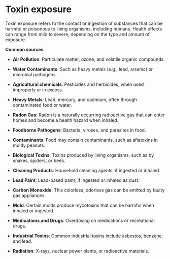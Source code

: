 # Toxin exposure

Toxin exposure refers to the contact or ingestion of substances that can be harmful or poisonous to living organisms, including humans. Health effects can range from mild to severe, depending on the type and amount of exposure. 

**Common sources**:

* **Air Pollution**: Particulate matter, ozone, and volatile organic compounds.

* **Water Contaminants**: Such as heavy metals (e.g., lead, arsenic) or microbial pathogens.

* **Agricultural chemicals**: Pesticides and herbicides, when used improperly or in excess.

* **Heavy Metals**: Lead, mercury, and cadmium, often through contaminated food or water.
  
* **Radon Gas**: Radon is a naturally occurring radioactive gas that can enter homes and become a health hazard when inhaled.

* **Foodborne Pathogens**: Bacteria, viruses, and parasites in food.

* **Contaminants**: Food may contain contaminants, such as aflatoxins in moldy peanuts.

* **Biological Toxins**: Toxins produced by living organisms, such as by snakes, spiders, or bees.

* **Cleaning Products**: Household cleaning agents, if ingested or inhaled.
  
* **Lead Paint**: Lead-based paint, if ingested or inhaled as dust.

* **Carbon Monoxide**: This colorless, odorless gas can be emitted by faulty gas appliances.

* **Mold**: Certain molds produce mycotoxins that can be harmful when inhaled or ingested.

* **Medications and Drugs**: Overdosing on medications or recreational drugs.

* **Industrial Toxins**: Common industrial toxins include asbestos, benzene, and lead.

* **Radiation**: X-rays, nuclear power plants, or radioactive materials.